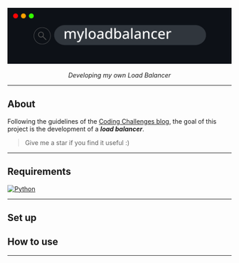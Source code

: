 ![](./images/myloadbalancer.png)

<p align="center">
<em>Developing my own Load Balancer</em>
</p>



---

## About

Following the guidelines of the [Coding Challenges blog](https://codingchallenges.fyi/challenges/challenge-wc), the goal of this project is the development of a **_load balancer_**.


> Give me a star if you find it useful :)

---

## Requirements

[![Python](https://img.shields.io/badge/Python-3.10+-3776AB?style=for-the-badge&logo=python&logoColor=white&labelColor=101010)](https://python.org)


---

## Set up



## How to use


---

